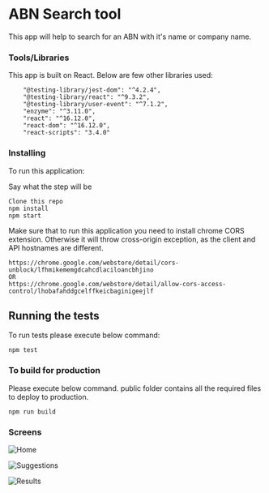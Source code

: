 # ABN Search tool

This app will help to search for an ABN with it's name or company name.

### Tools/Libraries

This app is built on React. Below are few other libraries used:

```
    "@testing-library/jest-dom": "^4.2.4",
    "@testing-library/react": "^9.3.2",
    "@testing-library/user-event": "^7.1.2",
    "enzyme": "^3.11.0",
    "react": "^16.12.0",
    "react-dom": "^16.12.0",
    "react-scripts": "3.4.0"

```

### Installing

To run this application:

Say what the step will be

```
Clone this repo
npm install
npm start
```

Make sure that to run this application you need to install chrome CORS extension. Otherwise it will throw cross-origin exception, as the client and API hostnames are different.

```
https://chrome.google.com/webstore/detail/cors-unblock/lfhmikememgdcahcdlaciloancbhjino
OR
https://chrome.google.com/webstore/detail/allow-cors-access-control/lhobafahddgcelffkeicbaginigeejlf
```

## Running the tests

To run tests please execute below command:

```
npm test
```

### To build for production

Please execute below command. public folder contains all the required files to deploy to production.

```
npm run build
```

### Screens

![Home](https://github.com/gouthamipeddiraju/abnsearch/blob/main/public/Home.png?raw=true)


![Suggestions](https://github.com/gouthamipeddiraju/abnsearch/blob/main/public/Suggestions.png?raw=true)


![Results](https://github.com/gouthamipeddiraju/abnsearch/blob/main/public/Results.png?raw=true)


